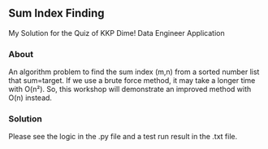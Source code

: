 ## Sum Index Finding
My Solution for the Quiz of KKP Dime! Data Engineer Application


### About
An algorithm problem to find the sum index (m,n) from a sorted number list that sum=target.
If we use a brute force method, it may take a longer time with O(n²).
So, this workshop will demonstrate an improved method with O(n) instead.


### Solution
Please see the logic in the .py file and a test run result in the .txt file.

